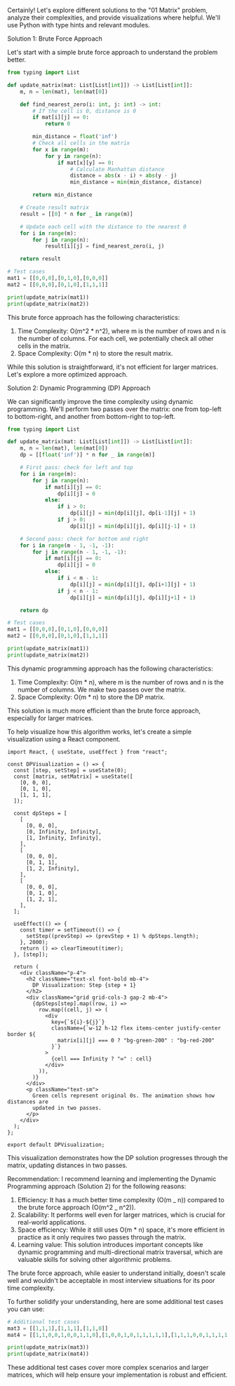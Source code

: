 Certainly! Let's explore different solutions to the "01 Matrix" problem, analyze their complexities, and provide visualizations where helpful. We'll use Python with type hints and relevant modules.

Solution 1: Brute Force Approach

Let's start with a simple brute force approach to understand the problem better.

```python
from typing import List

def update_matrix(mat: List[List[int]]) -> List[List[int]]:
    m, n = len(mat), len(mat[0])

    def find_nearest_zero(i: int, j: int) -> int:
        # If the cell is 0, distance is 0
        if mat[i][j] == 0:
            return 0

        min_distance = float('inf')
        # Check all cells in the matrix
        for x in range(m):
            for y in range(n):
                if mat[x][y] == 0:
                    # Calculate Manhattan distance
                    distance = abs(x - i) + abs(y - j)
                    min_distance = min(min_distance, distance)

        return min_distance

    # Create result matrix
    result = [[0] * n for _ in range(m)]

    # Update each cell with the distance to the nearest 0
    for i in range(m):
        for j in range(n):
            result[i][j] = find_nearest_zero(i, j)

    return result

# Test cases
mat1 = [[0,0,0],[0,1,0],[0,0,0]]
mat2 = [[0,0,0],[0,1,0],[1,1,1]]

print(update_matrix(mat1))
print(update_matrix(mat2))

```

This brute force approach has the following characteristics:

1. Time Complexity: O(m^2 \* n^2), where m is the number of rows and n is the number of columns. For each cell, we potentially check all other cells in the matrix.
2. Space Complexity: O(m \* n) to store the result matrix.

While this solution is straightforward, it's not efficient for larger matrices. Let's explore a more optimized approach.

Solution 2: Dynamic Programming (DP) Approach

We can significantly improve the time complexity using dynamic programming. We'll perform two passes over the matrix: one from top-left to bottom-right, and another from bottom-right to top-left.

```python
from typing import List

def update_matrix(mat: List[List[int]]) -> List[List[int]]:
    m, n = len(mat), len(mat[0])
    dp = [[float('inf')] * n for _ in range(m)]

    # First pass: check for left and top
    for i in range(m):
        for j in range(n):
            if mat[i][j] == 0:
                dp[i][j] = 0
            else:
                if i > 0:
                    dp[i][j] = min(dp[i][j], dp[i-1][j] + 1)
                if j > 0:
                    dp[i][j] = min(dp[i][j], dp[i][j-1] + 1)

    # Second pass: check for bottom and right
    for i in range(m - 1, -1, -1):
        for j in range(n - 1, -1, -1):
            if mat[i][j] == 0:
                dp[i][j] = 0
            else:
                if i < m - 1:
                    dp[i][j] = min(dp[i][j], dp[i+1][j] + 1)
                if j < n - 1:
                    dp[i][j] = min(dp[i][j], dp[i][j+1] + 1)

    return dp

# Test cases
mat1 = [[0,0,0],[0,1,0],[0,0,0]]
mat2 = [[0,0,0],[0,1,0],[1,1,1]]

print(update_matrix(mat1))
print(update_matrix(mat2))

```

This dynamic programming approach has the following characteristics:

1. Time Complexity: O(m \* n), where m is the number of rows and n is the number of columns. We make two passes over the matrix.
2. Space Complexity: O(m \* n) to store the DP matrix.

This solution is much more efficient than the brute force approach, especially for larger matrices.

To help visualize how this algorithm works, let's create a simple visualization using a React component.

```tsx
import React, { useState, useEffect } from "react";

const DPVisualization = () => {
  const [step, setStep] = useState(0);
  const [matrix, setMatrix] = useState([
    [0, 0, 0],
    [0, 1, 0],
    [1, 1, 1],
  ]);

  const dpSteps = [
    [
      [0, 0, 0],
      [0, Infinity, Infinity],
      [1, Infinity, Infinity],
    ],
    [
      [0, 0, 0],
      [0, 1, 1],
      [1, 2, Infinity],
    ],
    [
      [0, 0, 0],
      [0, 1, 0],
      [1, 2, 1],
    ],
  ];

  useEffect(() => {
    const timer = setTimeout(() => {
      setStep((prevStep) => (prevStep + 1) % dpSteps.length);
    }, 2000);
    return () => clearTimeout(timer);
  }, [step]);

  return (
    <div className="p-4">
      <h2 className="text-xl font-bold mb-4">
        DP Visualization: Step {step + 1}
      </h2>
      <div className="grid grid-cols-3 gap-2 mb-4">
        {dpSteps[step].map((row, i) =>
          row.map((cell, j) => (
            <div
              key={`${i}-${j}`}
              className={`w-12 h-12 flex items-center justify-center border ${
                matrix[i][j] === 0 ? "bg-green-200" : "bg-red-200"
              }`}
            >
              {cell === Infinity ? "∞" : cell}
            </div>
          )),
        )}
      </div>
      <p className="text-sm">
        Green cells represent original 0s. The animation shows how distances are
        updated in two passes.
      </p>
    </div>
  );
};

export default DPVisualization;
```

This visualization demonstrates how the DP solution progresses through the matrix, updating distances in two passes.

Recommendation:
I recommend learning and implementing the Dynamic Programming approach (Solution 2) for the following reasons:

1. Efficiency: It has a much better time complexity (O(m _ n)) compared to the brute force approach (O(m^2 _ n^2)).
2. Scalability: It performs well even for larger matrices, which is crucial for real-world applications.
3. Space efficiency: While it still uses O(m \* n) space, it's more efficient in practice as it only requires two passes through the matrix.
4. Learning value: This solution introduces important concepts like dynamic programming and multi-directional matrix traversal, which are valuable skills for solving other algorithmic problems.

The brute force approach, while easier to understand initially, doesn't scale well and wouldn't be acceptable in most interview situations for its poor time complexity.

To further solidify your understanding, here are some additional test cases you can use:

```python
# Additional test cases
mat3 = [[1,1,1],[1,1,1],[1,1,0]]
mat4 = [[1,1,0,0,1,0,0,1,1,0],[1,0,0,1,0,1,1,1,1,1],[1,1,1,0,0,1,1,1,1,0],[0,1,1,1,0,1,1,1,1,1],[0,0,1,1,1,1,1,1,1,0],[1,1,1,1,1,1,0,1,1,1],[0,1,1,1,1,1,1,0,0,1],[1,1,1,1,1,0,0,1,1,1],[0,1,0,1,1,0,1,1,1,1],[1,1,1,0,1,0,1,1,1,1]]

print(update_matrix(mat3))
print(update_matrix(mat4))
```

These additional test cases cover more complex scenarios and larger matrices, which will help ensure your implementation is robust and efficient.
